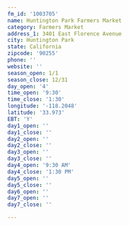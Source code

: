 ```yaml
---
fm_id: '1003705'
name: Huntington Park Farmers Market
category: Farmers Market
address_1: 3401 East Florence Avenue
city: Huntington Park
state: California
zipcode: '90255'
phone: ''
website: ''
season_open: 1/1
season_close: 12/31
day_open: '4'
time_open: '9:30'
time_close: '1:30'
longitude: '-118.2048'
latitude: '33.973'
EBT: 'Y'
day1_open: ''
day1_close: ''
day2_open: ''
day2_close: ''
day3_open: ''
day3_close: ''
day4_open: '9:30 AM'
day4_close: '1:30 PM'
day5_open: ''
day5_close: ''
day6_open: ''
day7_open: ''
day7_close: ''

---
```

